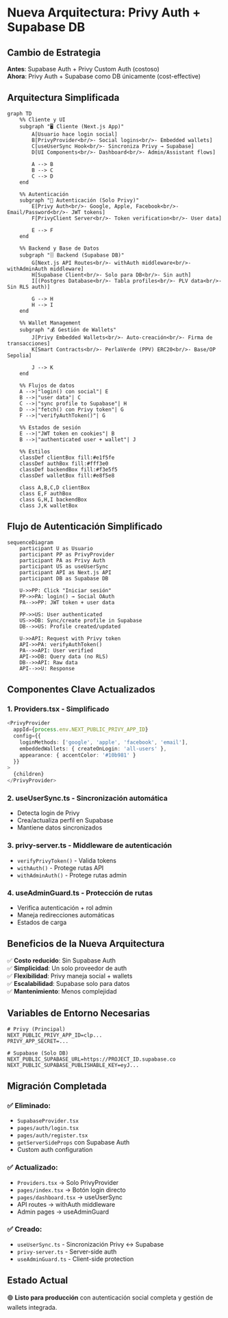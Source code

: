 # Nueva Arquitectura: Privy Auth + Supabase DB

## Cambio de Estrategia

**Antes**: Supabase Auth + Privy Custom Auth (costoso)  
**Ahora**: Privy Auth + Supabase como DB únicamente (cost-effective)

## Arquitectura Simplificada

```mermaid
graph TD
    %% Cliente y UI
    subgraph "🖥️ Cliente (Next.js App)"
        A[Usuario hace login social]
        B[PrivyProvider<br/>- Social logins<br/>- Embedded wallets]
        C[useUserSync Hook<br/>- Sincroniza Privy → Supabase]
        D[UI Components<br/>- Dashboard<br/>- Admin/Assistant flows]
        
        A --> B
        B --> C
        C --> D
    end

    %% Autenticación
    subgraph "🔐 Autenticación (Solo Privy)"
        E[Privy Auth<br/>- Google, Apple, Facebook<br/>- Email/Password<br/>- JWT tokens]
        F[PrivyClient Server<br/>- Token verification<br/>- User data]
        
        E --> F
    end

    %% Backend y Base de Datos
    subgraph "🗄️ Backend (Supabase DB)"
        G[Next.js API Routes<br/>- withAuth middleware<br/>- withAdminAuth middleware]
        H[Supabase Client<br/>- Solo para DB<br/>- Sin auth]
        I[(Postgres Database<br/>- Tabla profiles<br/>- PLV data<br/>- Sin RLS auth)]
        
        G --> H
        H --> I
    end

    %% Wallet Management
    subgraph "💰 Gestión de Wallets"
        J[Privy Embedded Wallets<br/>- Auto-creación<br/>- Firma de transacciones]
        K[Smart Contracts<br/>- PerlaVerde (PPV) ERC20<br/>- Base/OP Sepolia]
        
        J --> K
    end

    %% Flujos de datos
    A -->|"login() con social"| E
    B -->|"user data"| C
    C -->|"sync profile to Supabase"| H
    D -->|"fetch() con Privy token"| G
    F -->|"verifyAuthToken()"| G
    
    %% Estados de sesión
    E -->|"JWT token en cookies"| B
    B -->|"authenticated user + wallet"| J

    %% Estilos
    classDef clientBox fill:#e1f5fe
    classDef authBox fill:#fff3e0
    classDef backendBox fill:#f3e5f5
    classDef walletBox fill:#e8f5e8
    
    class A,B,C,D clientBox
    class E,F authBox
    class G,H,I backendBox
    class J,K walletBox
```

## Flujo de Autenticación Simplificado

```mermaid
sequenceDiagram
    participant U as Usuario
    participant PP as PrivyProvider
    participant PA as Privy Auth
    participant US as useUserSync
    participant API as Next.js API
    participant DB as Supabase DB

    U->>PP: Click "Iniciar sesión"
    PP->>PA: login() → Social OAuth
    PA-->>PP: JWT token + user data
    
    PP->>US: User authenticated
    US->>DB: Sync/create profile in Supabase
    DB-->>US: Profile created/updated
    
    U->>API: Request with Privy token
    API->>PA: verifyAuthToken()
    PA-->>API: User verified
    API->>DB: Query data (no RLS)
    DB-->>API: Raw data
    API-->>U: Response
```

## Componentes Clave Actualizados

### 1. **Providers.tsx** - Simplificado
```typescript
<PrivyProvider
  appId={process.env.NEXT_PUBLIC_PRIVY_APP_ID}
  config={{
    loginMethods: ['google', 'apple', 'facebook', 'email'],
    embeddedWallets: { createOnLogin: 'all-users' },
    appearance: { accentColor: '#10b981' }
  }}
>
  {children}
</PrivyProvider>
```

### 2. **useUserSync.ts** - Sincronización automática
- Detecta login de Privy
- Crea/actualiza perfil en Supabase
- Mantiene datos sincronizados

### 3. **privy-server.ts** - Middleware de autenticación
- `verifyPrivyToken()` - Valida tokens
- `withAuth()` - Protege rutas API
- `withAdminAuth()` - Protege rutas admin

### 4. **useAdminGuard.ts** - Protección de rutas
- Verifica autenticación + rol admin
- Maneja redirecciones automáticas
- Estados de carga

## Beneficios de la Nueva Arquitectura

✅ **Costo reducido**: Sin Supabase Auth  
✅ **Simplicidad**: Un solo proveedor de auth  
✅ **Flexibilidad**: Privy maneja social + wallets  
✅ **Escalabilidad**: Supabase solo para datos  
✅ **Mantenimiento**: Menos complejidad  

## Variables de Entorno Necesarias

```env
# Privy (Principal)
NEXT_PUBLIC_PRIVY_APP_ID=clp...
PRIVY_APP_SECRET=...

# Supabase (Solo DB)
NEXT_PUBLIC_SUPABASE_URL=https://PROJECT_ID.supabase.co
NEXT_PUBLIC_SUPABASE_PUBLISHABLE_KEY=eyJ...
```

## Migración Completada

### ✅ **Eliminado**:
- `SupabaseProvider.tsx`
- `pages/auth/login.tsx`
- `pages/auth/register.tsx`
- `getServerSideProps` con Supabase Auth
- Custom auth configuration

### ✅ **Actualizado**:
- `Providers.tsx` → Solo PrivyProvider
- `pages/index.tsx` → Botón login directo
- `pages/dashboard.tsx` → useUserSync
- API routes → withAuth middleware
- Admin pages → useAdminGuard

### ✅ **Creado**:
- `useUserSync.ts` - Sincronización Privy ↔ Supabase
- `privy-server.ts` - Server-side auth
- `useAdminGuard.ts` - Client-side protection

## Estado Actual

🟢 **Listo para producción** con autenticación social completa y gestión de wallets integrada.
